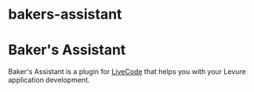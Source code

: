 bakers-assistant
=====================

# Baker's Assistant

Baker's Assistant is a plugin for [LiveCode](https://www.livecode.com) that helps you with your Levure application development.
